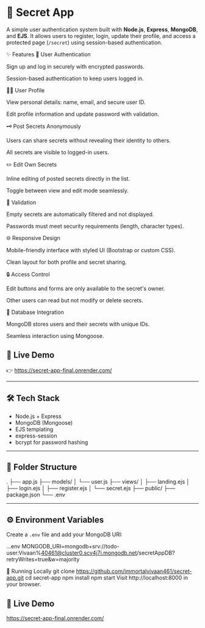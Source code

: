 # 🔐 Secret App

A simple user authentication system built with **Node.js**, **Express**, **MongoDB**, and **EJS**. It allows users to register, login, update their profile, and access a protected page (`/secret`) using session-based authentication.


✨ Features
🔐 User Authentication

Sign up and log in securely with encrypted passwords.

Session-based authentication to keep users logged in.

🧑‍💼 User Profile

View personal details: name, email, and secure user ID.

Edit profile information and update password with validation.

🗝️ Post Secrets Anonymously

Users can share secrets without revealing their identity to others.

All secrets are visible to logged-in users.

✏️ Edit Own Secrets

Inline editing of posted secrets directly in the list.

Toggle between view and edit mode seamlessly.

🚫 Validation

Empty secrets are automatically filtered and not displayed.

Passwords must meet security requirements (length, character types).

🌐 Responsive Design

Mobile-friendly interface with styled UI (Bootstrap or custom CSS).

Clean layout for both profile and secret sharing.

🔒 Access Control

Edit buttons and forms are only available to the secret's owner.

Other users can read but not modify or delete secrets.

📂 Database Integration

MongoDB stores users and their secrets with unique IDs.

Seamless interaction using Mongoose.



## 🚀 Live Demo

👉 https://secret-app-final.onrender.com/

---

## 🛠 Tech Stack

- Node.js + Express
- MongoDB (Mongoose)
- EJS templating
- express-session
- bcrypt for password hashing

---

## 📂 Folder Structure

.
├── app.js
├── models/
│ └── user.js
├── views/
│ ├── landing.ejs
│ ├── login.ejs
│ ├── register.ejs
│ └── secret.ejs
├── public/
├── package.json
└── .env


---

## ⚙️ Environment Variables

Create a `.env` file and add your MongoDB URI:

...env
MONGODB_URI=mongodb+srv://todo-user:Vivaan%40461@cluster0.scv4j7i.mongodb.net/secretAppDB?retryWrites=true&w=majority



🧪 Running Locally
git clone https://github.com/immortalvivaan461/secret-app.git
cd secret-app
npm install
npm start
Visit http://localhost:8000 in your browser.


## 🚀 Live Demo
https://secret-app-final.onrender.com/
